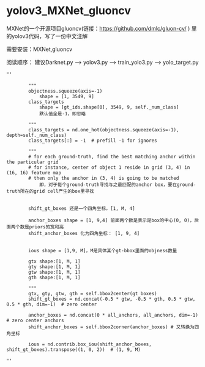 # yolov3_MXNet_gluoncv 
MXNet的一个开源项目gluoncv(链接：https://github.com/dmlc/gluon-cv/ ) 里的yolov3代码，写了一份中文注解

需要安装：MXNet,gluoncv 
 
阅读顺序：
  建议Darknet.py --> yolov3.py --> train_yolo3.py --> yolo_target.py

''' 


            """
            objectness.squeeze(axis=-1) 
                shape = [1, 3549, 9] 
            class_targets              
                shape = [gt_ids.shape[0], 3549, 9, self._num_class] 
                默认值全是-1，即忽略
                
            """
            class_targets = nd.one_hot(objectness.squeeze(axis=-1), depth=self._num_class)
            class_targets[:] = -1  # prefill -1 for ignores
           
            """
            # for each ground-truth, find the best matching anchor within the particular grid
            # for instance, center of object 1 reside in grid (3, 4) in (16, 16) feature map
            # then only the anchor in (3, 4) is going to be matched
                即，对于每个ground-truth寻找与之最匹配的anchor box，要在ground-truth所在的grid cell产生的box里寻找

            
            shift_gt_boxes 还是一个四角坐标，[1, M, 4]
 
            anchor_boxes shape = [1, 9,4] 前面两个数是表示是box的中心(0, 0)，后面两个数是priors的宽和高
            shift_anchor_boxes 化为四角坐标： [1, 9, 4]
            

            ious shape = [1,9, M]，M是具体某个gt-bbox里面的objness数量

            gtx shape:[1, M, 1]
            gty shape:[1, M, 1]
            gtw shape:[1, M, 1]
            gth shape:[1, M, 1]
            
            """
            gtx, gty, gtw, gth = self.bbox2center(gt_boxes)  
            shift_gt_boxes = nd.concat(-0.5 * gtw, -0.5 * gth, 0.5 * gtw, 0.5 * gth, dim=-1)  # zero center  
            
            anchor_boxes = nd.concat(0 * all_anchors, all_anchors, dim=-1)  # zero center anchors
            shift_anchor_boxes = self.bbox2corner(anchor_boxes) # 又转换为四角坐标

            ious = nd.contrib.box_iou(shift_anchor_boxes, shift_gt_boxes).transpose((1, 0, 2))  # (1, 9, M)
            

''' 


